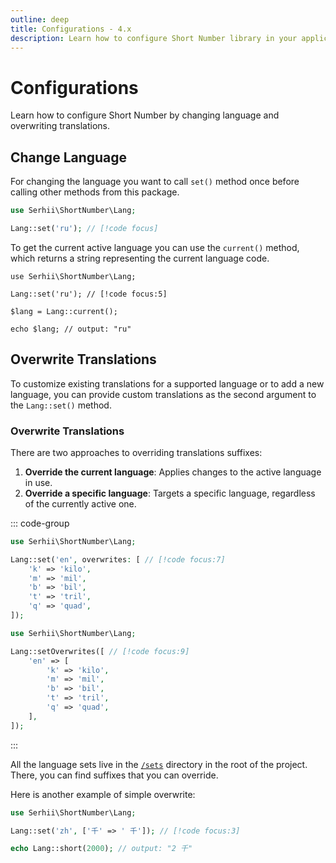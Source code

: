 ```yaml
---
outline: deep
title: Configurations - 4.x
description: Learn how to configure Short Number library in your application
---
```


# Configurations
Learn how to configure Short Number by changing language and overwriting translations.

## Change Language
For changing the language you want to call `set()` method once before calling other methods from this package.

```php
use Serhii\ShortNumber\Lang;

Lang::set('ru'); // [!code focus]
```

To get the current active language you can use the `current()` method, which returns a string representing the current language code.

```php{5}
use Serhii\ShortNumber\Lang;

Lang::set('ru'); // [!code focus:5]

$lang = Lang::current();

echo $lang; // output: "ru"
```

## Overwrite Translations
To customize existing translations for a supported language or to add a new language, you can provide custom translations as the second argument to the `Lang::set()` method.

### Overwrite Translations
There are two approaches to overriding translations suffixes:

1. **Override the current language**: Applies changes to the active language in use.
2. **Override a specific language**: Targets a specific language, regardless of the currently active one.

::: code-group
```php [1. Overwrite Current]
use Serhii\ShortNumber\Lang;

Lang::set('en', overwrites: [ // [!code focus:7]
    'k' => 'kilo',
    'm' => 'mil',
    'b' => 'bil',
    't' => 'tril',
    'q' => 'quad',
]);
```

```php [2. Overwrite Specific]
use Serhii\ShortNumber\Lang;

Lang::setOverwrites([ // [!code focus:9]
    'en' => [
        'k' => 'kilo',
        'm' => 'mil',
        'b' => 'bil',
        't' => 'tril',
        'q' => 'quad',
    ],
]);
```
:::

All the language sets live in the [`/sets`](https://github.com/short-number/short-number/tree/main/sets) directory in the root of the project. There, you can find suffixes that you can override.

Here is another example of simple overwrite:

```php
use Serhii\ShortNumber\Lang;

Lang::set('zh', ['千' => ' 千']); // [!code focus:3]

echo Lang::short(2000); // output: "2 千"
```